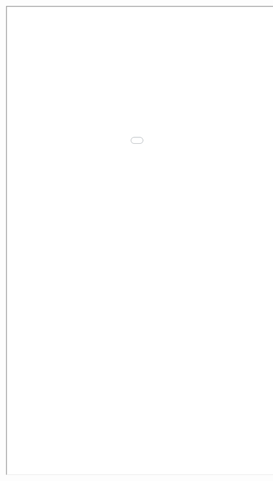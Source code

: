 
<div style=justify-content: center;">
  <iframe src="webanalysis/index.html" width="1280" height="1280"></iframe>
</div>
